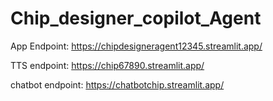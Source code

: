 # Chip_designer_copilot_Agent
App Endpoint:
https://chipdesigneragent12345.streamlit.app/

TTS endpoint:
https://chip67890.streamlit.app/

chatbot endpoint:
https://chatbotchip.streamlit.app/
